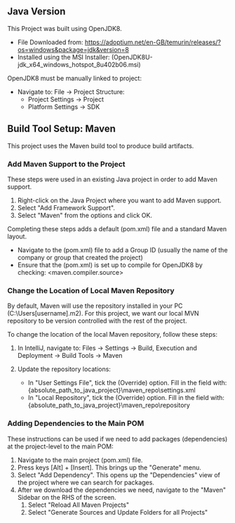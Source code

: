 
## Java Version
This Project was built using OpenJDK8.
- File Downloaded from: https://adoptium.net/en-GB/temurin/releases/?os=windows&package=jdk&version=8
- Installed using the MSI Installer: (OpenJDK8U-jdk_x64_windows_hotspot_8u402b06.msi)

OpenJDK8 must be manually linked to project:
- Navigate to: File -> Project Structure:
  - Project Settings -> Project
  - Platform Settings -> SDK

## Build Tool Setup: Maven

This project uses the Maven build tool to produce build artifacts.

### Add Maven Support to the Project

These steps were used in an existing Java project in order to add Maven support.
1. Right-click on the Java Project where you want to add Maven support.
2. Select "Add Framework Support".
3. Select "Maven" from the options and click OK.

Completing these steps adds a default (pom.xml) file and a standard Maven layout.
- Navigate to the (pom.xml) file to add a Group ID (usually the name of the company or group that created the project)
- Ensure that the (pom.xml) is set up to compile for OpenJDK8 by checking: <maven.compiler.source>

### Change the Location of Local Maven Repository

By default, Maven will use the repository installed in your PC (C:\Users\[username]\.m2).
For this project, we want our local MVN repository to be version controlled with the rest of the project.

To change the location of the local Maven repository, follow these steps:
1. In IntelliJ, navigate to: Files -> Settings -> Build, Execution and Deployment -> Build Tools -> Maven

2. Update the repository locations:
   - In "User Settings File", tick the (Override) option. 
      Fill in the field with: {absolute_path_to_java_project}\maven_repo\settings.xml
   - In "Local Repository", tick the (Override) option.
            Fill in the field with: {absolute_path_to_java_project}\maven_repo\repository

### Adding Dependencies to the Main POM

These instructions can be used if we need to add packages (dependencies) at the project-level to the main POM:
1. Navigate to the main project (pom.xml) file. 
2. Press keys [Alt] + [Insert]. This brings up the "Generate" menu.
3. Select "Add Dependency". This opens up the "Dependencies" view of the project where we can search for packages.
4. After we download the dependencies we need, navigate to the "Maven" Sidebar on the RHS of the screen.
   1. Select "Reload All Maven Projects"
   2. Select "Generate Sources and Update Folders for all Projects"